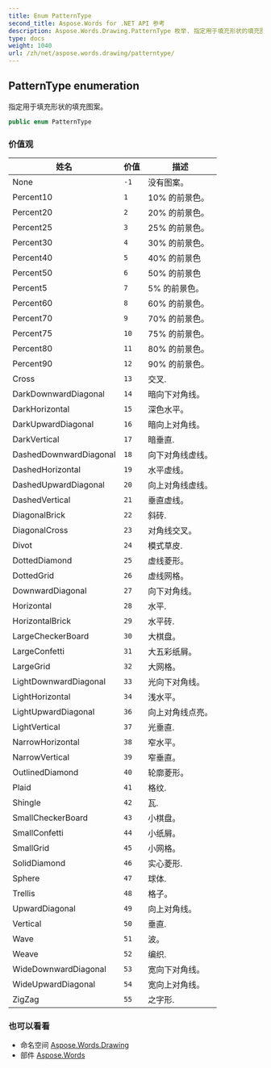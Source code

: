 ```yaml
---
title: Enum PatternType
second_title: Aspose.Words for .NET API 参考
description: Aspose.Words.Drawing.PatternType 枚举. 指定用于填充形状的填充图案
type: docs
weight: 1040
url: /zh/net/aspose.words.drawing/patterntype/
---
```

## PatternType enumeration

指定用于填充形状的填充图案。

```csharp
public enum PatternType
```

### 价值观

| 姓名 | 价值 | 描述 |
| --- | --- | --- |
| None | `-1` | 没有图案。 |
| Percent10 | `1` | 10% 的前景色。 |
| Percent20 | `2` | 20% 的前景色。 |
| Percent25 | `3` | 25% 的前景色。 |
| Percent30 | `4` | 30% 的前景色。 |
| Percent40 | `5` | 40% 的前景色 |
| Percent50 | `6` | 50% 的前景色 |
| Percent5 | `7` | 5% 的前景色。 |
| Percent60 | `8` | 60% 的前景色。 |
| Percent70 | `9` | 70% 的前景色。 |
| Percent75 | `10` | 75% 的前景色。 |
| Percent80 | `11` | 80% 的前景色。 |
| Percent90 | `12` | 90% 的前景色。 |
| Cross | `13` | 交叉. |
| DarkDownwardDiagonal | `14` | 暗向下对角线。 |
| DarkHorizontal | `15` | 深色水平。 |
| DarkUpwardDiagonal | `16` | 暗向上对角线。 |
| DarkVertical | `17` | 暗垂直. |
| DashedDownwardDiagonal | `18` | 向下对角线虚线。 |
| DashedHorizontal | `19` | 水平虚线。 |
| DashedUpwardDiagonal | `20` | 向上对角线虚线。 |
| DashedVertical | `21` | 垂直虚线。 |
| DiagonalBrick | `22` | 斜砖. |
| DiagonalCross | `23` | 对角线交叉。 |
| Divot | `24` | 模式草皮. |
| DottedDiamond | `25` | 虚线菱形。 |
| DottedGrid | `26` | 虚线网格。 |
| DownwardDiagonal | `27` | 向下对角线。 |
| Horizontal | `28` | 水平. |
| HorizontalBrick | `29` | 水平砖. |
| LargeCheckerBoard | `30` | 大棋盘。 |
| LargeConfetti | `31` | 大五彩纸屑。 |
| LargeGrid | `32` | 大网格。 |
| LightDownwardDiagonal | `33` | 光向下对角线。 |
| LightHorizontal | `34` | 浅水平。 |
| LightUpwardDiagonal | `36` | 向上对角线点亮。 |
| LightVertical | `37` | 光垂直. |
| NarrowHorizontal | `38` | 窄水平。 |
| NarrowVertical | `39` | 窄垂直。 |
| OutlinedDiamond | `40` | 轮廓菱形。 |
| Plaid | `41` | 格纹. |
| Shingle | `42` | 瓦. |
| SmallCheckerBoard | `43` | 小棋盘。 |
| SmallConfetti | `44` | 小纸屑。 |
| SmallGrid | `45` | 小网格。 |
| SolidDiamond | `46` | 实心菱形. |
| Sphere | `47` | 球体. |
| Trellis | `48` | 格子。 |
| UpwardDiagonal | `49` | 向上对角线。 |
| Vertical | `50` | 垂直. |
| Wave | `51` | 波。 |
| Weave | `52` | 编织. |
| WideDownwardDiagonal | `53` | 宽向下对角线。 |
| WideUpwardDiagonal | `54` | 宽向上对角线。 |
| ZigZag | `55` | 之字形. |

### 也可以看看

* 命名空间 [Aspose.Words.Drawing](../../aspose.words.drawing/)
* 部件 [Aspose.Words](../../)


